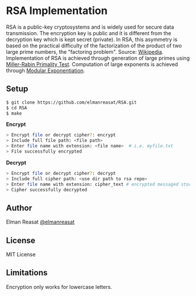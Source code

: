 # RSA Implementation
RSA is a public-key cryptosystems and is widely used for secure data transmission. The encryption key is public and it is different from the decryption key which is kept secret (private). In RSA, this asymmetry is based on the practical difficulty of the factorization of the product of two large prime numbers, the "factoring problem". Source: [Wikipedia](https://en.wikipedia.org/wiki/RSA_(cryptosystem)).
Implementation of RSA is achieved through generation of large primes using [Miller-Rabin Primality Test](https://en.wikipedia.org/wiki/Miller%E2%80%93Rabin_primality_test).
Computation of large exponents is achieved through [Modular Exponentiation](https://en.wikipedia.org/wiki/Modular_exponentiation).
## Setup
```sh
$ git clone https://github.com/elmanreasat/RSA.git
$ cd RSA
$ make
```
**Encrypt**
```sh
> Encrypt file or decrypt cipher?: encrypt
> Include full file path: <file path>
> Enter file name with extension: <file name>  # i.e. myfile.txt
> File successfully encrypted
```
**Decrypt**
```sh
> Encrypt file or decrypt cipher?: decrypt
> Include full cipher path: <use dir path to rsa repo>
> Enter file name with extension: cipher_text # encrypted messaged stored here
> Cipher successfully decrypted
```
## Author
Elman Reasat [@elmanreasat](https://www.github.com/elmanreasat)
## License
MIT License

## Limitations
Encryption only works for lowercase letters.
